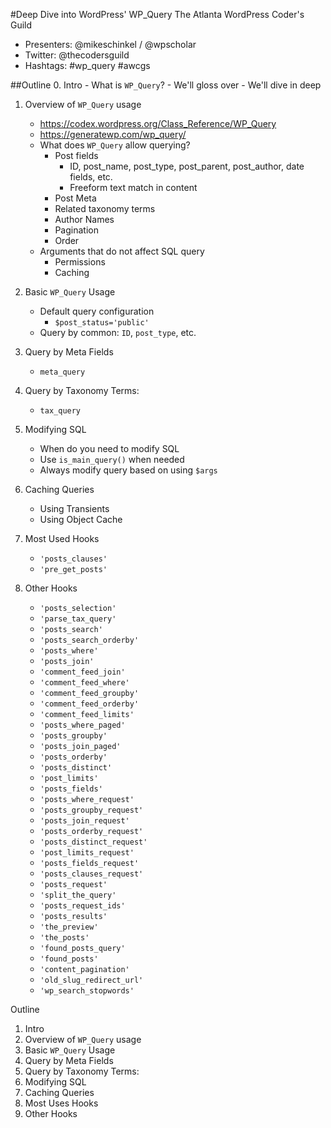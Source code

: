 #Deep Dive into WordPress' WP_Query
The Atlanta WordPress Coder's Guild
- Presenters: @mikeschinkel / @wpscholar
- Twitter: @thecodersguild
- Hashtags: #wp_query #awcgs 


##Outline
0. Intro
	- What is `WP_Query`?
	- We'll gloss over 
	- We'll dive in deep
	
1. Overview of `WP_Query` usage
	- https://codex.wordpress.org/Class_Reference/WP_Query
	- https://generatewp.com/wp_query/
	- What does `WP_Query` allow querying?
		- Post fields
			- ID, post_name, post_type, post_parent, post_author, date fields, etc.
			- Freeform text match in content
		- Post Meta
		- Related taxonomy terms
		- Author Names
		- Pagination
		- Order
	- Arguments that do not affect SQL query
		- Permissions
		- Caching 
		
2. Basic `WP_Query` Usage
	- Default query configuration
		- `$post_status='public'`
	- Query by common: `ID`, `post_type`, etc.
	
3. Query by Meta Fields
	- `meta_query`

4. Query by Taxonomy Terms: 
	- `tax_query`
	
5. Modifying SQL
	- When do you need to modify SQL
	- Use `is_main_query()` when needed
	- Always modify query based on using `$args`

5. Caching Queries
	- Using Transients
	- Using Object Cache

6. Most Used Hooks
    - `'posts_clauses'`
    - `'pre_get_posts'`

6. Other Hooks
    - `'posts_selection'`
    - `'parse_tax_query'`
    - `'posts_search'`
    - `'posts_search_orderby'`
    - `'posts_where'`	
    - `'posts_join'`	
    - `'comment_feed_join'`
    - `'comment_feed_where'`
    - `'comment_feed_groupby'`
    - `'comment_feed_orderby'`
    - `'comment_feed_limits'`
    - `'posts_where_paged'`
    - `'posts_groupby'`
    - `'posts_join_paged'`
    - `'posts_orderby'`
    - `'posts_distinct'`
    - `'post_limits'`
    - `'posts_fields'`
    - `'posts_where_request'`
    - `'posts_groupby_request'`
    - `'posts_join_request'`
    - `'posts_orderby_request'`
    - `'posts_distinct_request'`
    - `'post_limits_request'`
    - `'posts_fields_request'`
    - `'posts_clauses_request'`
    - `'posts_request'`
    - `'split_the_query'`
    - `'posts_request_ids'`
    - `'posts_results'`
    - `'the_preview'`
    - `'the_posts'`
    - `'found_posts_query'`
    - `'found_posts'`
    - `'content_pagination'`
    - `'old_slug_redirect_url'`
    - `'wp_search_stopwords'`









Outline
1. Intro
2. Overview of `WP_Query` usage
3. Basic `WP_Query` Usage
4. Query by Meta Fields
5. Query by Taxonomy Terms: 
6. Modifying SQL
7. Caching Queries
8. Most Uses Hooks
9. Other Hooks


	
